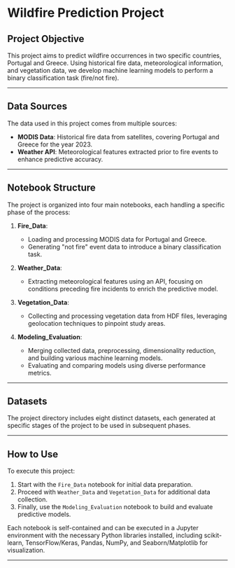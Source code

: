 # Wildfire Prediction Project

## Project Objective

This project aims to predict wildfire occurrences in two specific countries, Portugal and Greece. Using historical fire data, meteorological information, and vegetation data, we develop machine learning models to perform a binary classification task (fire/not fire).

---

## Data Sources

The data used in this project comes from multiple sources:

- **MODIS Data**: Historical fire data from satellites, covering Portugal and Greece for the year 2023.
- **Weather API**: Meteorological features extracted prior to fire events to enhance predictive accuracy.

---

## Notebook Structure

The project is organized into four main notebooks, each handling a specific phase of the process:

1. **Fire_Data**:
   - Loading and processing MODIS data for Portugal and Greece.
   - Generating "not fire" event data to introduce a binary classification task.

2. **Weather_Data**:
   - Extracting meteorological features using an API, focusing on conditions preceding fire incidents to enrich the predictive model.

3. **Vegetation_Data**:
   - Collecting and processing vegetation data from HDF files, leveraging geolocation techniques to pinpoint study areas.

4. **Modeling_Evaluation**:
   - Merging collected data, preprocessing, dimensionality reduction, and building various machine learning models.
   - Evaluating and comparing models using diverse performance metrics.

---

## Datasets

The project directory includes eight distinct datasets, each generated at specific stages of the project to be used in subsequent phases.

---

## How to Use

To execute this project:

1. Start with the `Fire_Data` notebook for initial data preparation.
2. Proceed with `Weather_Data` and `Vegetation_Data` for additional data collection.
3. Finally, use the `Modeling_Evaluation` notebook to build and evaluate predictive models.

Each notebook is self-contained and can be executed in a Jupyter environment with the necessary Python libraries installed, including scikit-learn, TensorFlow/Keras, Pandas, NumPy, and Seaborn/Matplotlib for visualization.

---
